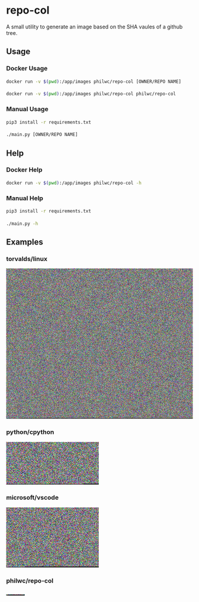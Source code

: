 # repo-col

A small utility to generate an image based on the SHA vaules of a github tree.

## Usage

### Docker Usage

```bash
docker run -v $(pwd):/app/images philwc/repo-col [OWNER/REPO NAME]

docker run -v $(pwd):/app/images philwc/repo-col philwc/repo-col
```

### Manual Usage

```bash
pip3 install -r requirements.txt

./main.py [OWNER/REPO NAME]
```

## Help

### Docker Help

```bash
docker run -v $(pwd):/app/images philwc/repo-col -h
```

### Manual Help

```bash
pip3 install -r requirements.txt

./main.py -h
```

## Examples

### torvalds/linux

![torvalds/linux](images/torvalds-linux.png?raw=true "torvalds/linux")

### python/cpython

![python/cpython](images/python-cpython.png?raw=true "python/cpython")

### microsoft/vscode

![microsoft/vscode](images/microsoft-vscode.png?raw=true "microsoft/vscode")

### philwc/repo-col

![philwc/repo-col](images/philwc-repo-col.png?raw=true "philwc/repo-col")
